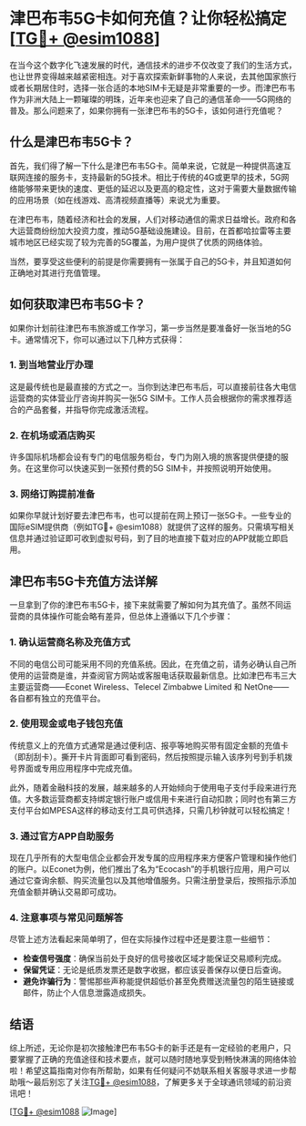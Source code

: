 # 津巴布韦5G卡如何充值？让你轻松搞定[[TG💪+ @esim1088](https://t.me/s/esim1088)]

在当今这个数字化飞速发展的时代，通信技术的进步不仅改变了我们的生活方式，也让世界变得越来越紧密相连。对于喜欢探索新鲜事物的人来说，去其他国家旅行或者长期居住时，选择一张合适的本地SIM卡无疑是非常重要的一步。而津巴布韦作为非洲大陆上一颗璀璨的明珠，近年来也迎来了自己的通信革命——5G网络的普及。那么问题来了，如果你拥有一张津巴布韦的5G卡，该如何进行充值呢？

## 什么是津巴布韦5G卡？

首先，我们得了解一下什么是津巴布韦5G卡。简单来说，它就是一种提供高速互联网连接的服务卡，支持最新的5G技术。相比于传统的4G或更早的技术，5G网络能够带来更快的速度、更低的延迟以及更高的稳定性，这对于需要大量数据传输的应用场景（如在线游戏、高清视频直播等）来说尤为重要。

在津巴布韦，随着经济和社会的发展，人们对移动通信的需求日益增长。政府和各大运营商纷纷加大投资力度，推动5G基础设施建设。目前，在首都哈拉雷等主要城市地区已经实现了较为完善的5G覆盖，为用户提供了优质的网络体验。

当然，要享受这些便利的前提是你需要拥有一张属于自己的5G卡，并且知道如何正确地对其进行充值管理。

## 如何获取津巴布韦5G卡？

如果你计划前往津巴布韦旅游或工作学习，第一步当然是要准备好一张当地的5G卡。通常情况下，你可以通过以下几种方式获得：

### 1. 到当地营业厅办理

这是最传统也是最直接的方式之一。当你到达津巴布韦后，可以直接前往各大电信运营商的实体营业厅咨询并购买一张5G SIM卡。工作人员会根据你的需求推荐适合的产品套餐，并指导你完成激活流程。

### 2. 在机场或酒店购买

许多国际机场都会设有专门的电信服务柜台，专门为刚入境的旅客提供便捷的服务。在这里你可以快速买到一张预付费的5G SIM卡，并按照说明开始使用。

### 3. 网络订购提前准备

如果你早就计划好要去津巴布韦，也可以提前在网上预订一张5G卡。一些专业的国际eSIM提供商（例如TG💪+ @esim1088）就提供了这样的服务。只需填写相关信息并通过验证即可收到虚拟号码，到了目的地直接下载对应的APP就能立即启用。

## 津巴布韦5G卡充值方法详解

一旦拿到了你的津巴布韦5G卡，接下来就需要了解如何为其充值了。虽然不同运营商的具体操作可能会略有差异，但总体上遵循以下几个步骤：

### 1. 确认运营商名称及充值方式

不同的电信公司可能采用不同的充值系统。因此，在充值之前，请务必确认自己所使用的运营商是谁，并查阅官方网站或客服电话获取最新信息。比如津巴布韦三大主要运营商——Econet Wireless、Telecel Zimbabwe Limited 和 NetOne——各自都有独立的充值平台。

### 2. 使用现金或电子钱包充值

传统意义上的充值方式通常是通过便利店、报亭等地购买带有固定金额的充值卡（即刮刮卡）。撕开卡片背面即可看到密码，然后按照提示输入该序列号到手机拨号界面或专用应用程序中完成充值。

此外，随着金融科技的发展，越来越多的人开始倾向于使用电子支付手段来进行充值。大多数运营商都支持绑定银行账户或信用卡来进行自动扣款；同时也有第三方支付平台如MPESA这样的移动支付工具可供选择，只需几秒钟就可以轻松搞定！

### 3. 通过官方APP自助服务

现在几乎所有的大型电信企业都会开发专属的应用程序来方便客户管理和操作他们的账户。以Econet为例，他们推出了名为“Ecocash”的手机银行应用，用户可以通过它查询余额、购买流量包以及其他增值服务。只需注册登录后，按照指示添加充值金额并确认交易即可成功。

### 4. 注意事项与常见问题解答

尽管上述方法看起来简单明了，但在实际操作过程中还是要注意一些细节：

- **检查信号强度**：确保当前处于良好的信号接收区域才能保证交易顺利完成。
- **保留凭证**：无论是纸质发票还是数字收据，都应该妥善保存以便日后查询。
- **避免诈骗行为**：警惕那些声称能提供超低价甚至免费赠送流量包的陌生链接或邮件，防止个人信息泄露造成损失。

## 结语

综上所述，无论你是初次接触津巴布韦5G卡的新手还是有一定经验的老用户，只要掌握了正确的充值途径和技术要点，就可以随时随地享受到畅快淋漓的网络体验啦！希望这篇指南对你有所帮助，如果有任何疑问不妨联系相关客服寻求进一步帮助哦～最后别忘了关注[TG💪+ @esim1088](https://t.me/s/esim1088)，了解更多关于全球通讯领域的前沿资讯吧！

[[TG💪+ @esim1088](https://t.me/s/esim1088) ![Image](https://i.postimg.cc/4NQfJmqS/Snipaste-2025-05-13-00-14-12.png)]